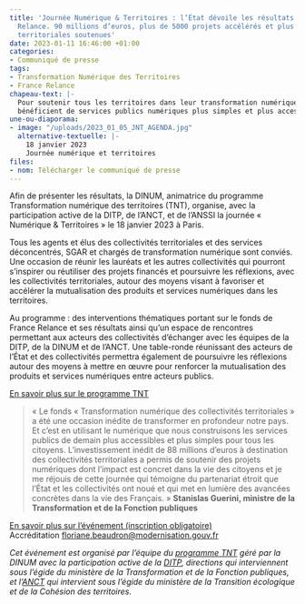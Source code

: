 ```yaml
---
title: 'Journée Numérique & Territoires : l’État dévoile les résultats du fonds France
  Relance. 90 millions d’euros, plus de 5000 projets accélérés et plus de 3 200 collectivités
  territoriales soutenues'
date: 2023-01-11 16:46:00 +01:00
categories:
- Communiqué de presse
tags:
- Transformation Numérique des Territoires
- France Relance
chapeau-text: |-
  Pour soutenir tous les territoires dans leur transformation numérique afin que les Français
  bénéficient de services publics numériques plus simples et plus accessibles, le Gouvernement a mis en place en janvier 2021 un fonds « Transformation numérique des collectivités territoriales » dans le cadre de France Relance. Piloté par la direction interministérielle du numérique (DINUM), la direction interministérielle de la transformation publique (DITP) et l’agence nationale de la cohésion des territoires (ANCT) et après 2 ans d’action, le fonds doté d’un montant de 88 millions d’euros a financé des projets dans tous les territoires permettant de soutenir l’innovation des acteurs publics et les projets ayant les meilleures perspectives d’amélioration du secteur public.
une-ou-diaporama:
- image: "/uploads/2023_01_05_JNT_AGENDA.jpg"
  alternative-textuelle: |-
    18 janvier 2023
    Journée numérique et territoires
files:
- nom: Télécharger le communiqué de presse
---
```


Afin de présenter les résultats, la DINUM, animatrice du programme Transformation numérique des territoires (TNT), organise, avec la participation active de la DITP, de l’ANCT, et de l’ANSSI la journée « Numérique & Territoires » le 18 janvier 2023 à Paris. 

Tous les agents et élus des collectivités territoriales et des services déconcentrés, SGAR et chargés de transformation numérique sont conviés. Une occasion de réunir les lauréats et les autres collectivités qui pourront s’inspirer ou réutiliser des projets financés et poursuivre les réflexions, avec les collectivités territoriales, autour des moyens visant à favoriser et accélérer la mutualisation des produits et services numériques dans les territoires.

Au programme : des interventions thématiques portant sur le fonds de France Relance et ses résultats ainsi qu’un espace de rencontres permettant aux acteurs des collectivités d’échanger avec les équipes de la DITP, de la DINUM et de l’ANCT. Une table-ronde réunissant des acteurs de l’État et des collectivités permettra également de poursuivre les réflexions autour des moyens à mettre en œuvre pour renforcer la mutualisation des produits et services numériques entre acteurs publics.

[En savoir plus sur le programme TNT](https://www.numerique.gouv.fr/services/tnt/)

> « Le fonds « Transformation numérique des collectivités territoriales » a été une occasion inédite de transformer en profondeur notre pays. Et c’est en utilisant le numérique que nous construisons les services publics de demain plus accessibles et plus simples pour tous les citoyens. L’investissement inédit de 88 millions d’euros à destination des collectivités territoriales a permis de soutenir des projets numériques dont l’impact est concret dans la vie des citoyens et je me réjouis de cette journée qui témoigne du partenariat étroit que l’État et les collectivités ont noué et qui met en lumière des avancées concrètes dans la vie des Français. »
**Stanislas Guerini, ministre de la Transformation et de la Fonction publiques**

[En savoir plus sur l’événement (inscription obligatoire)](https://www.numerique.gouv.fr/agenda/journee-numerique-territoires/) 
<br> Accréditation [floriane.beaudron@modernisation.gouv.fr](mailto:floriane.beaudron@modernisation.gouv.fr)

*Cet événement est organisé par l’équipe du [programme TNT](https://www.numerique.gouv.fr/services/tnt/) géré par la DINUM avec la participation active de la [DITP](https://www.modernisation.gouv.fr/), directions qui interviennent sous l’égide du ministère de la Transformation et de la Fonction publiques, et l’[ANCT](https://agence-cohesion-territoires.gouv.fr/) qui intervient sous l’égide du ministère de la Transition écologique et de la Cohésion des territoires.*